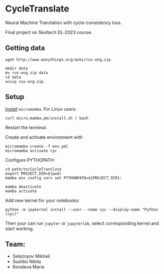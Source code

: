 # CycleTranslate

Neural Machine Translation with cycle-consistency loss.

Final project on Skoltech DL-2023 course.

## Getting data

```
wget http://www.manythings.org/anki/rus-eng.zip

mkdir data
mv rus-eng.zip data
cd data
unzip rus-eng.zip
```

## Setup

[Install](https://mamba.readthedocs.io/en/latest/installation.html) `micromamba`. For Linux users:
```
curl micro.mamba.pm/install.sh | bash
```
Restart the terminal.

Create and activate environment with
```
micromamba create -f env.yml
micromamba activate cyc
```

Configure PYTHOPATH:
```
cd path/to/CycleTranslate
export PROJECT_DIR=$(pwd)
mamba env config vars set PYTHONPATH=${PROJECT_DIR}:

mamba deactivate
mamba activate
```

Add new kernel for your notebooks:
```
python -m ipykernel install --user --name cyc --display-name "Python (cyc)"
```

Then your can run `jupyter` or `jupyterlab`, select corresponding kernel and start working.

## Team:
- Seleznyov Mikhail
- Sushko Nikita
- Kovaleva Maria

